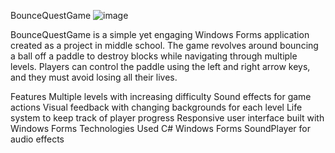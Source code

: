 BounceQuestGame
![image](https://github.com/user-attachments/assets/ef56f53c-4a13-45df-afdf-9236fa79ea4c)

BounceQuestGame is a simple yet engaging Windows Forms application created as a project in middle school. The game revolves around bouncing a ball off a paddle to destroy blocks while navigating through multiple levels. Players can control the paddle using the left and right arrow keys, and they must avoid losing all their lives.


Features
Multiple levels with increasing difficulty
Sound effects for game actions
Visual feedback with changing backgrounds for each level
Life system to keep track of player progress
Responsive user interface built with Windows Forms
Technologies Used
C#
Windows Forms
SoundPlayer for audio effects
